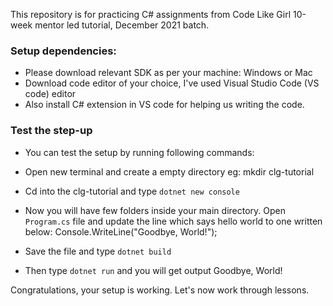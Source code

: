 This repository is for practicing C# assignments from Code Like Girl 10-week mentor led tutorial, December 2021 batch. 

### Setup dependencies:
- Please download relevant SDK as per your machine: Windows or Mac
- Download code editor of your choice, I've used Visual Studio Code (VS code) editor
- Also install C# extension in VS code for helping us writing the code.

### Test the step-up
- You can test the setup by running following commands:

- Open new terminal and create a empty directory eg: mkdir clg-tutorial 
- Cd into the clg-tutorial and type `dotnet new console`
- Now you will have few folders inside your main directory. Open `Program.cs` file and update the line which says hello world to one written below: 
Console.WriteLine("Goodbye, World!");
- Save the file and type `dotnet build`
- Then type `dotnet run` and you will get output Goodbye, World!

Congratulations, your setup is working. Let's now work through lessons.
